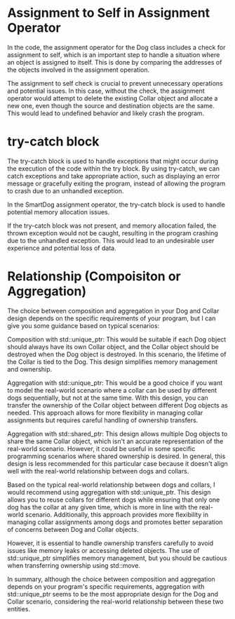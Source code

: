 # Assignment to Self in Assignment Operator
In the code, the assignment operator for the Dog class includes a check for assignment to self, which is an important step to handle a situation 
where an object is assigned to itself. This is done by comparing the addresses of the objects involved in the assignment operation.

The assignment to self check is crucial to prevent unnecessary operations and potential issues. 
In this case, without the check, the assignment operator would attempt to delete the existing Collar object and allocate a new one, 
even though the source and destination objects are the same. This would lead to undefined behavior and likely crash the program.

# try-catch block
The try-catch block is used to handle exceptions that might occur during the execution of the code within the try block. By using try-catch, we can catch exceptions and take appropriate action, such as displaying an error message or gracefully exiting the program, instead of allowing the program to crash due to an unhandled exception.

In the SmartDog assignment operator, the try-catch block is used to handle potential memory allocation issues.

If the try-catch block was not present, and memory allocation failed, the thrown exception would not be caught, resulting in the program crashing due to the unhandled exception. This would lead to an undesirable user experience and potential loss of data.

# Relationship (Compoisiton or Aggregation)

The choice between composition and aggregation in your Dog and Collar design depends on the specific requirements of your program, but I can give you some guidance based on typical scenarios:


Composition with std::unique_ptr: This would be suitable if each Dog object should always have its own Collar object, and the Collar object should be destroyed when the Dog object is destroyed. In this scenario, the lifetime of the Collar is tied to the Dog. This design simplifies memory management and ownership.


Aggregation with std::unique_ptr: This would be a good choice if you want to model the real-world scenario where a collar can be used by different dogs sequentially, but not at the same time. With this design, you can transfer the ownership of the Collar object between different Dog objects as needed. This approach allows for more flexibility in managing collar assignments but requires careful handling of ownership transfers.


Aggregation with std::shared_ptr: This design allows multiple Dog objects to share the same Collar object, which isn't an accurate representation of the real-world scenario. However, it could be useful in some specific programming scenarios where shared ownership is desired. In general, this design is less recommended for this particular case because it doesn't align well with the real-world relationship between dogs and collars.

Based on the typical real-world relationship between dogs and collars, I would recommend using aggregation with std::unique_ptr. This design allows you to reuse collars for different dogs while ensuring that only one dog has the collar at any given time, which is more in line with the real-world scenario. Additionally, this approach provides more flexibility in managing collar assignments among dogs and promotes better separation of concerns between Dog and Collar objects.

However, it is essential to handle ownership transfers carefully to avoid issues like memory leaks or accessing deleted objects. The use of std::unique_ptr simplifies memory management, but you should be cautious when transferring ownership using std::move.

In summary, although the choice between composition and aggregation depends on your program's specific requirements, aggregation with std::unique_ptr seems to be the most appropriate design for the Dog and Collar scenario, considering the real-world relationship between these two entities.

